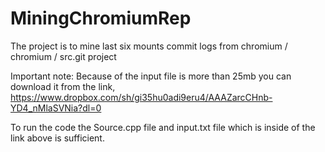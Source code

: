 # MiningChromiumRep
The project is to mine last six mounts commit logs from  chromium / chromium / src.git project

Important note: Because of the input file is more than 25mb you can download it from the link,
https://www.dropbox.com/sh/gi35hu0adi9eru4/AAAZarcCHnb-YD4_nMlaSVNia?dl=0

To run the code the Source.cpp file and input.txt file which is inside of the link above is sufficient.
